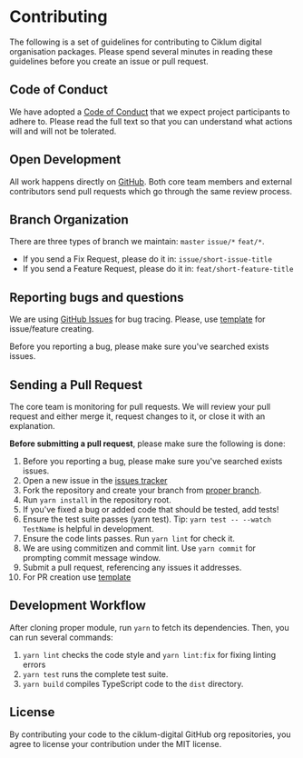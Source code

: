 # Contributing

The following is a set of guidelines for contributing to Ciklum digital organisation packages. Please spend several minutes in reading these guidelines before you create an issue or pull request.

## Code of Conduct

We have adopted a [Code of Conduct](https://github.com/ciklum-digital/module-skeleton/blob/master/CODE_OF_CONDUCT.md) that we expect project participants to adhere to. Please read the full text so that you can understand what actions will and will not be tolerated.

## Open Development

All work happens directly on [GitHub](https://github.com/ciklum-digital). Both core team members and external contributors send pull requests which go through the same review process.

## Branch Organization

There are three types of branch we maintain: `master` `issue/*` `feat/*`.
 
- If you send a Fix Request, please do it in: `issue/short-issue-title`
- If you send a Feature Request, please do it in: `feat/short-feature-title`

## Reporting bugs and questions

We are using [GitHub Issues](https://github.com/ciklum-digital/module-skeleton/issues) for bug tracing. Please, use [template](https://github.com/ciklum-digital/module-skeleton/tree/master/.github/ISSUE_TEMPLATE) for issue/feature creating.

Before you reporting a bug, please make sure you've searched exists issues.

## Sending a Pull Request

The core team is monitoring for pull requests. We will review your pull request and either merge it, request changes to it, or close it with an explanation.

**Before submitting a pull request**, please make sure the following is done:

1. Before you reporting a bug, please make sure you've searched exists issues.
1. Open a new issue in the [issues tracker](https://github.com/ciklum-digital/module-skeleton/issues)
1. Fork the repository and create your branch from [proper branch](#Branch-Organization).
1. Run `yarn install` in the repository root.
1. If you've fixed a bug or added code that should be tested, add tests!
1. Ensure the test suite passes (yarn test). Tip: `yarn test -- --watch TestName` is helpful in development.
1. Ensure the code lints passes. Run `yarn lint` for check it.
1. We are using commitizen and commit lint. Use `yarn commit` for prompting commit message window.
1. Submit a pull request, referencing any issues it addresses.
1. For PR creation use [template]([template](https://github.com/ciklum-digital/module-skeleton/tree/master/.github/PULL_REQUEST_TEMPLATE.md))

## Development Workflow

After cloning proper module, run `yarn` to fetch its dependencies. Then, you can run several commands:

1. `yarn lint` checks the code style and `yarn lint:fix` for fixing linting errors
1. `yarn test` runs the complete test suite.
1. `yarn build` compiles TypeScript code to the `dist` directory.

## License

By contributing your code to the ciklum-digital GitHub org repositories, you agree to license your contribution under the MIT license.
